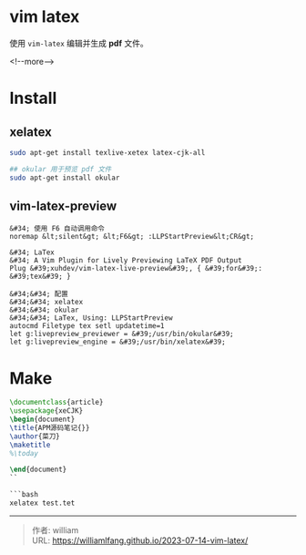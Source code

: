 # vim latex


使用 `vim-latex` 编辑并生成 **pdf** 文件。

&lt;!--more--&gt;

# Install

## xelatex

```bash
sudo apt-get install texlive-xetex latex-cjk-all

## okular 用于预览 pdf 文件
sudo apt-get install okular
```

## vim-latex-preview

```vim
&#34; 使用 F6 自动调用命令
noremap &lt;silent&gt; &lt;F6&gt; :LLPStartPreview&lt;CR&gt;

&#34; LaTex
&#34; A Vim Plugin for Lively Previewing LaTeX PDF Output
Plug &#39;xuhdev/vim-latex-live-preview&#39;, { &#39;for&#39;: &#39;tex&#39; }

&#34;&#34; 配置
&#34;&#34; xelatex
&#34;&#34; okular
&#34;&#34; LaTex, Using: LLPStartPreview
autocmd Filetype tex setl updatetime=1
let g:livepreview_previewer = &#39;/usr/bin/okular&#39;
let g:livepreview_engine = &#39;/usr/bin/xelatex&#39;
```


# Make

```tex
\documentclass{article}
\usepackage{xeCJK}
\begin{document}
\title{APM源码笔记{}}
\author{菜刀}
\maketitle
%\today

\end{document}
``

```bash
xelatex test.tet
```


---

> 作者: william  
> URL: https://williamlfang.github.io/2023-07-14-vim-latex/  

